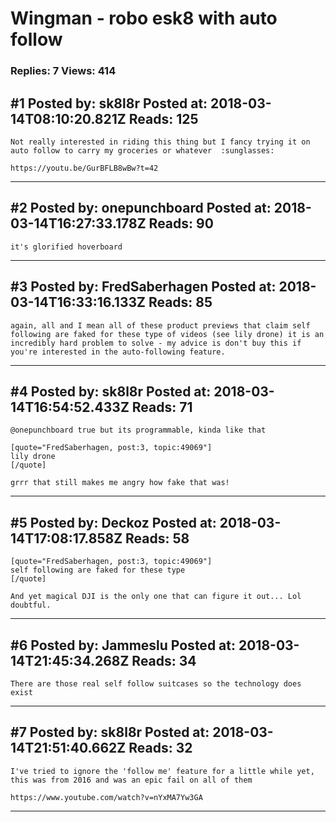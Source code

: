 # Wingman - robo esk8 with auto follow

### Replies: 7 Views: 414

## \#1 Posted by: sk8l8r Posted at: 2018-03-14T08:10:20.821Z Reads: 125

```
Not really interested in riding this thing but I fancy trying it on auto follow to carry my groceries or whatever  :sunglasses:

https://youtu.be/GurBFLB8wBw?t=42
```

---
## \#2 Posted by: onepunchboard Posted at: 2018-03-14T16:27:33.178Z Reads: 90

```
it's glorified hoverboard
```

---
## \#3 Posted by: FredSaberhagen Posted at: 2018-03-14T16:33:16.133Z Reads: 85

```
again, all and I mean all of these product previews that claim self following are faked for these type of videos (see lily drone) it is an incredibly hard problem to solve - my advice is don't buy this if you're interested in the auto-following feature.
```

---
## \#4 Posted by: sk8l8r Posted at: 2018-03-14T16:54:52.433Z Reads: 71

```
@onepunchboard true but its programmable, kinda like that  

[quote="FredSaberhagen, post:3, topic:49069"]
lily drone
[/quote]

grrr that still makes me angry how fake that was!
```

---
## \#5 Posted by: Deckoz Posted at: 2018-03-14T17:08:17.858Z Reads: 58

```
[quote="FredSaberhagen, post:3, topic:49069"]
self following are faked for these type
[/quote]

And yet magical DJI is the only one that can figure it out... Lol doubtful.
```

---
## \#6 Posted by: Jammeslu Posted at: 2018-03-14T21:45:34.268Z Reads: 34

```
There are those real self follow suitcases so the technology does exist
```

---
## \#7 Posted by: sk8l8r Posted at: 2018-03-14T21:51:40.662Z Reads: 32

```
I've tried to ignore the 'follow me' feature for a little while yet, this was from 2016 and was an epic fail on all of them 

https://www.youtube.com/watch?v=nYxMA7Yw3GA
```

---

